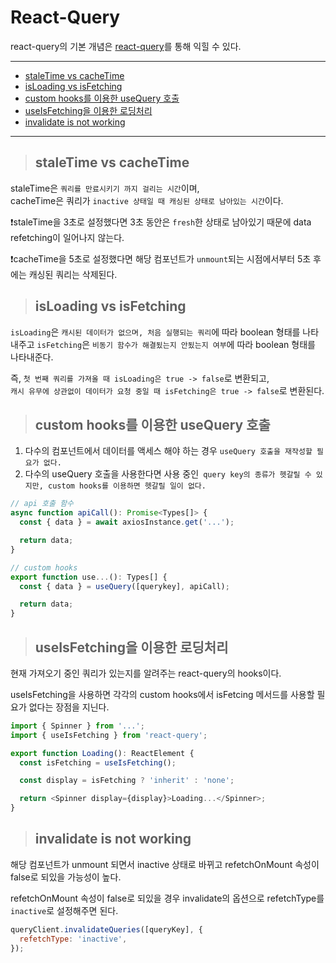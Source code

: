 # React-Query

react-query의 기본 개념은 [react-query](https://velog.io/@jkl1545/React-Query)를 통해 익힐 수 있다.

---

- [staleTime vs cacheTime](#staletime-vs-cachetime)
- [isLoading vs isFetching](#isloading-vs-isfetching)
- [custom hooks를 이용한 useQuery 호출](#custom-hooks를-이용한-usequery-호출)
- [useIsFetching을 이용한 로딩처리](#useisfetching을-이용한-로딩처리)
- [invalidate is not working](#invalidate-is-not-working)

---

> ## staleTime vs cacheTime

staleTime은 `쿼리를 만료시키기 까지 걸리는 시간`이며,  
cacheTime은 쿼리가 `inactive 상태일 때 캐싱된 상태로 남아있는 시간`이다.

❗️staleTime을 3초로 설정했다면 3초 동안은 `fresh`한 상태로 남아있기 때문에 data refetching이 일어나지 않는다.

❗️cacheTime을 5초로 설정했다면 해당 컴포넌트가 `unmount`되는 시점에서부터 5초 후에는 캐싱된 쿼리는 삭제된다.

> ## isLoading vs isFetching

`isLoading`은 `캐시된 데이터가 없으며, 처음 실행되는 쿼리`에 따라 boolean 형태를 나타내주고
`isFetching`은 `비동기 함수가 해결됬는지 안됬는지 여부`에 따라 boolean 형태를 나타내준다.

즉, `첫 번째 쿼리를 가져올 때 isLoading은 true -> false`로 변환되고,  
`캐시 유무에 상관없이 데이터가 요청 중일 때 isFetching은 true -> false`로 변환된다.

> ## custom hooks를 이용한 useQuery 호출

1. 다수의 컴포넌트에서 데이터를 액세스 해야 하는 경우 `useQuery 호출을 재작성할 필요가 없다.`
2. 다수의 useQuery 호출을 사용한다면 사용 중인` query key의 종류가 헷갈릴 수 있지만, custom hooks를 이용하면 헷갈릴 일이 없다.`

```js
// api 호출 함수
async function apiCall(): Promise<Types[]> {
  const { data } = await axiosInstance.get('...');

  return data;
}

// custom hooks
export function use...(): Types[] {
  const { data } = useQuery([querykey], apiCall);

  return data;
}
```

> ## useIsFetching을 이용한 로딩처리

현재 가져오기 중인 쿼리가 있는지를 알려주는 react-query의 hooks이다.

useIsFetching을 사용하면 각각의 custom hooks에서 isFetcing 메서드를 사용할 필요가 없다는 장점을 지닌다.

```js
import { Spinner } from '...';
import { useIsFetching } from 'react-query';

export function Loading(): ReactElement {
  const isFetching = useIsFetching();

  const display = isFetching ? 'inherit' : 'none';

  return <Spinner display={display}>Loading...</Spinner>;
}
```

> ## invalidate is not working

해당 컴포넌트가 unmount 되면서 inactive 상태로 바뀌고 refetchOnMount 속성이 false로 되있을 가능성이 높다.

refetchOnMount 속성이 false로 되있을 경우 invalidate의 옵션으로 refetchType를 `inactive`로 설정해주면 된다.

```js
queryClient.invalidateQueries([queryKey], {
  refetchType: 'inactive',
});
```
